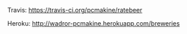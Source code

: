 Travis:
https://travis-ci.org/pcmakine/ratebeer

Heroku:
http://wadror-pcmakine.herokuapp.com/breweries
